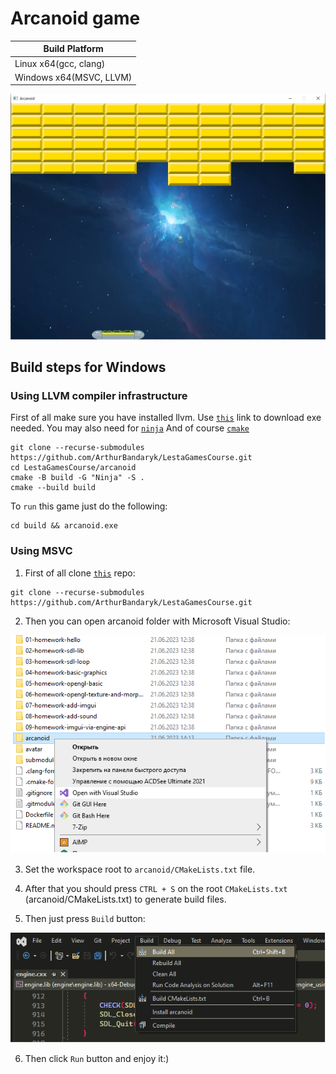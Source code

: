 # Arcanoid game

Build Platform          |
------------------------|
Linux x64(gcc, clang)   |
Windows x64(MSVC, LLVM) |

![Arcanoid](help-imgs/game.png)

## Build steps for Windows

### Using LLVM compiler infrastructure

First of all make sure you have installed llvm. Use [`this`](https://github.com/llvm/llvm-project/releases/tag/llvmorg-15.0.7) link to download exe needed.
You may also need for [`ninja`](https://github.com/ninja-build/ninja/releases)
And of course [`cmake`](https://cmake.org/download/#latest)

```
git clone --recurse-submodules https://github.com/ArthurBandaryk/LestaGamesCourse.git
cd LestaGamesCourse/arcanoid
cmake -B build -G "Ninja" -S .
cmake --build build

```

To `run` this game just do the following:

```
cd build && arcanoid.exe

```

### Using MSVC

1. First of all clone [`this`](https://github.com/ArthurBandaryk/LestaGamesCourse) repo:

```
git clone --recurse-submodules https://github.com/ArthurBandaryk/LestaGamesCourse.git

```

2. Then you can open arcanoid folder with Microsoft Visual Studio:

![Open with MSVC](help-imgs/open.png)

3. Set the workspace root to `arcanoid/CMakeLists.txt` file. 

4. After that you should press `CTRL + S` on the root `CMakeLists.txt` (arcanoid/CMakeLists.txt) to generate build files.

5. Then just press `Build` button:

![Build with MSVC](help-imgs/build.png)

6. Then click `Run` button and enjoy it:)
